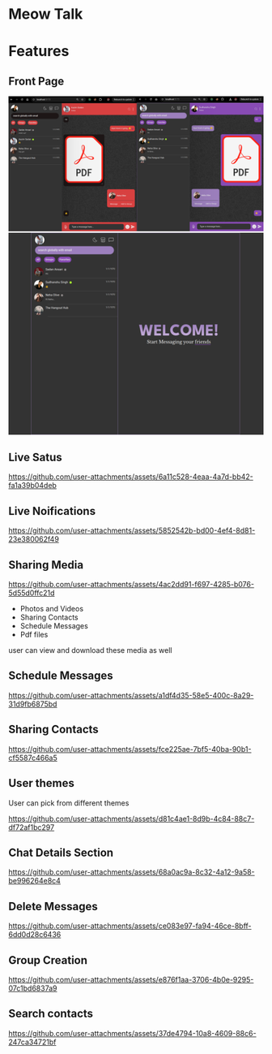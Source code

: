 # Meow Talk

# Features

<h2>Front Page</h2>
<img src="./frontend/src/assets/project-screenshot/Frontpage.png">

<img src="./frontend/src/assets/project-screenshot/Frontpage2.png">


<h2>Live Satus</h2>

https://github.com/user-attachments/assets/6a11c528-4eaa-4a7d-bb42-fa1a39b04deb

<h2>Live Noifications</h2>

https://github.com/user-attachments/assets/5852542b-bd00-4ef4-8d81-23e380062f49

<h2>Sharing Media</h2>

https://github.com/user-attachments/assets/4ac2dd91-f697-4285-b076-5d55d0ffc21d

<ul>
  <li>Photos and Videos</li>
  <li>Sharing Contacts</li>
  <li>Schedule Messages</li>
  <li>Pdf files</li>
</ul>
user can view and download these media as well

<h2>Schedule Messages</h2>

https://github.com/user-attachments/assets/a1df4d35-58e5-400c-8a29-31d9fb6875bd

<h2>Sharing Contacts</h2>

https://github.com/user-attachments/assets/fce225ae-7bf5-40ba-90b1-cf5587c466a5

<h2>User themes</h2>
User can pick from different themes

https://github.com/user-attachments/assets/d81c4ae1-8d9b-4c84-88c7-df72af1bc297

<h2>Chat Details Section</h2>

https://github.com/user-attachments/assets/68a0ac9a-8c32-4a12-9a58-be996264e8c4

<h2>Delete Messages</h2>

https://github.com/user-attachments/assets/ce083e97-fa94-46ce-8bff-6dd0d28c6436

<h2>Group Creation</h2>

https://github.com/user-attachments/assets/e876f1aa-3706-4b0e-9295-07c1bd6837a9

<h2>Search contacts</h2>

https://github.com/user-attachments/assets/37de4794-10a8-4609-88c6-247ca34721bf




